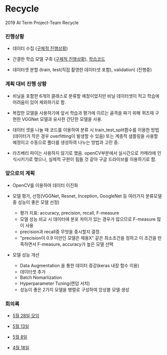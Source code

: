 # Recycle
2019 AI Term Project-Team Recycle

### 진행상황
* 데이터 수집 ([구체적 진행상황](https://github.com/SEEUNL/Recycle/issues/13))


* 간결한 학습 모델 구축 ([구체적 진행상황](https://github.com/SEEUNL/Recycle/issues/14)), [학습코드](https://github.com/SEEUNL/Recycle/blob/master/Untitled24_ipynb%EC%9D%98_%EC%82%AC%EB%B3%B8.ipynb)


* 데이터셋 분할 (train, test(직접 촬영한 데이터셋 포함), validation) (진행중)

### 계획 대비 진행 상황
* 비닐을 포함한 6개의 클래스로 분류할 예정이었지만 비닐 데이터셋이 적고 학습에 어려움이 있어 제외하기로 함. 


* 복잡한 모델을 사용하기에 앞서 학습과 평가에 이르는 골격을 짜기 위해 퀴즈때 구현한 VGGNet 모델과 유사한 간단한 모델을 사용.


* 데이터 셋을 나눌 때 코드를 이용하여 분류 시 train_test_split함수를 이용한 방법(데이터가 작은 경우 overfitting이 발생할 수 있음) 또는 계층적 샘플링을 사용할 예정이고 수동으로 폴더를 생성하여 나누는 방법과 고민 중.

* 라즈베리 파이는 사용하지 않기로 했음. openCV부분에서 실시간으로 카메라에 인식시키기로 했으나, 실제적 구현이 힘들 것 같아 구글 드라이브를 이용하기로 함.

### 앞으로의 계획
* OpenCV를 이용하여 데이터 이진화

* 모델 평가, 선정(VGGNet, Resnet, Inception, GoogleNet 등 여러가지 분류모델중 성능이 좋은 모델 선정)
  * 평가 지표: accuracy, precision, recall, F-measure 
  * 모델 성능 비교 시 데이터에 분포 차이가 있는 경우가 많으므로 F-measure 많이 사용
  * precision과 recall중 무엇을 중시할지 결정.
  * "precision이 0.9 미만인 모델은 채용X" 같은 최소조건을 정하고 이 조건을 만족하면서 F-measure, accuracy가 높은 모델 선택
  
   
* 모델 성능 개선
  * Data Augmentation 을 통한 데이터 증강(keras 내장 함수 이용)
  * 데이터셋 추가 
  * Batch Nomarlization
  * Hyperparameter Tuning(랜덤 서치)
  * 성능이 좋은 2가지 모델을 병렬로 구성하여 앙상블 모델 생성 

  
### 회의록
* [5월 28일 모임](https://github.com/SEEUNL/Recycle/issues/15)


* [5월 13일](https://github.com/SEEUNL/Recycle/issues/10)


* [5월 8일](https://github.com/SEEUNL/Recycle/issues/5)


* [4월 18일](https://github.com/SEEUNL/Recycle/issues/1)

